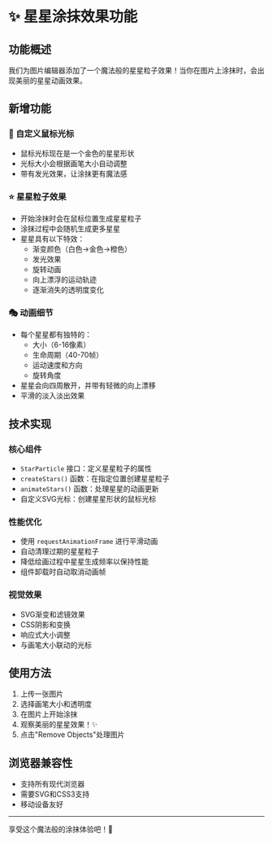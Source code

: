 # ✨ 星星涂抹效果功能

## 功能概述

我们为图片编辑器添加了一个魔法般的星星粒子效果！当你在图片上涂抹时，会出现美丽的星星动画效果。

## 新增功能

### 🎨 自定义鼠标光标
- 鼠标光标现在是一个金色的星星形状
- 光标大小会根据画笔大小自动调整
- 带有发光效果，让涂抹更有魔法感

### ⭐ 星星粒子效果
- 开始涂抹时会在鼠标位置生成星星粒子
- 涂抹过程中会随机生成更多星星
- 星星具有以下特效：
  - 渐变颜色（白色→金色→橙色）
  - 发光效果
  - 旋转动画
  - 向上漂浮的运动轨迹
  - 逐渐消失的透明度变化

### 🎭 动画细节
- 每个星星都有独特的：
  - 大小（6-16像素）
  - 生命周期（40-70帧）
  - 运动速度和方向
  - 旋转角度
- 星星会向四周散开，并带有轻微的向上漂移
- 平滑的淡入淡出效果

## 技术实现

### 核心组件
- `StarParticle` 接口：定义星星粒子的属性
- `createStars()` 函数：在指定位置创建星星粒子
- `animateStars()` 函数：处理星星的动画更新
- 自定义SVG光标：创建星星形状的鼠标光标

### 性能优化
- 使用 `requestAnimationFrame` 进行平滑动画
- 自动清理过期的星星粒子
- 降低绘画过程中星星生成频率以保持性能
- 组件卸载时自动取消动画帧

### 视觉效果
- SVG渐变和滤镜效果
- CSS阴影和变换
- 响应式大小调整
- 与画笔大小联动的光标

## 使用方法

1. 上传一张图片
2. 选择画笔大小和透明度
3. 在图片上开始涂抹
4. 观察美丽的星星效果！✨
5. 点击"Remove Objects"处理图片

## 浏览器兼容性

- 支持所有现代浏览器
- 需要SVG和CSS3支持
- 移动设备友好

---

享受这个魔法般的涂抹体验吧！🌟
